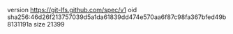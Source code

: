 version https://git-lfs.github.com/spec/v1
oid sha256:46d26f213757039d5a1da61839dd474e570aa6f87c98fa367bfed49b8131191a
size 21399
